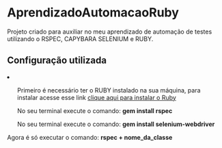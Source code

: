 # AprendizadoAutomacaoRuby
Projeto criado para auxiliar no meu aprendizado de automação de testes utilizando o RSPEC, CAPYBARA SELENIUM e RUBY.

<h2>Configuração utilizada</h2>
<li>
<ul><p>Primeiro é necessário ter o RUBY instalado na sua máquina, para instalar acesse esse link <a href='https://www.ruby-lang.org/en/'>clique aqui para instalar o Ruby</a></p></ul>
<ul><p>No seu terminal execute o comando: <b>gem install rspec</b></p></ul>
<ul><p>No seu terminal execute o comando: <b>gem install selenium-webdriver</b></p></ul>
</li>
<p>Agora é só executar o comando: <b>rspec + nome_da_classe</b></p>

